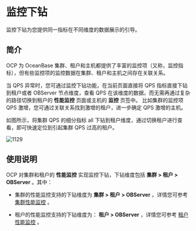 监控下钻
=========================

监控下钻为您提供同一指标在不同维度的数据展示的引导。

简介
-----------------------

OCP 为 OceanBase 集群、租户和主机都提供了丰富的监控项（又称，监控指标），但有些监控项的监控数据在集群、租户和主机之间存在关联关系。

当 QPS 异常时，您可通过监控下钻功能，在当前页面直接将 QPS 指标直接下钻到租户或者 OBServer 节点维度，查看 QPS 在该维度的数据，而无需再通过复杂的路径切换到租户的 **性能监控** 页面或主机的 **监控** 页签中。
比如集群的监控项 QPS 激增，您可通过关联关系找到激增的租户，进一步确定 QPS 激增的主机。

如图所示，将集群 QPS 的细分指标 all 下钻到租户维度，通过切换租户进行查看，即可快速定位到引起集群 QPS 过高的租户。

![1129](https://help-static-aliyun-doc.aliyuncs.com/assets/img/zh-CN/3296130461/p360697.png)

使用说明
-------------------------

OCP 对集群和租户的 **性能监控** 实现监控下钻，下钻维度包括 **集群 \> 租户 \> OBServer** 。其中：

* 集群的性能监控支持的下钻维度为 **集群 \> 租户 \> OBServer** ，详情您可参考 [集群性能监控](../100.performance-monitoring-overview/200.view-clusters-performance.md) 。

* 租户的性能监控支持的下钻维度为： **租户 \> OBServer** ，详情您可参考 [租户性能监控](../100.performance-monitoring-overview/300.view-host-performance.md) 。
